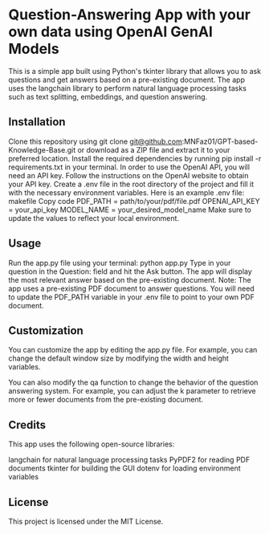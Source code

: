# Question-Answering App with your own data using OpenAI GenAI Models
This is a simple app built using Python's tkinter library that allows you to ask questions and get answers based on a pre-existing document. The app uses the langchain library to perform natural language processing tasks such as text splitting, embeddings, and question answering.

## Installation
Clone this repository using git clone git@github.com:MNFaz01/GPT-based-Knowledge-Base.git or download as a ZIP file and extract it to your preferred location.
Install the required dependencies by running pip install -r requirements.txt in your terminal.
In order to use the OpenAI API, you will need an API key. Follow the instructions on the OpenAI website to obtain your API key.
Create a .env file in the root directory of the project and fill it with the necessary environment variables. Here is an example .env file:
makefile
Copy code
PDF_PATH = path/to/your/pdf/file.pdf
OPENAI_API_KEY = your_api_key
MODEL_NAME = your_desired_model_name
Make sure to update the values to reflect your local environment.

## Usage
Run the app.py file using your terminal: python app.py
Type in your question in the Question: field and hit the Ask button.
The app will display the most relevant answer based on the pre-existing document.
Note: The app uses a pre-existing PDF document to answer questions. You will need to update the PDF_PATH variable in your .env file to point to your own PDF document.

## Customization
You can customize the app by editing the app.py file. For example, you can change the default window size by modifying the width and height variables.

You can also modify the qa function to change the behavior of the question answering system. For example, you can adjust the k parameter to retrieve more or fewer documents from the pre-existing document.

## Credits
This app uses the following open-source libraries:

langchain for natural language processing tasks
PyPDF2 for reading PDF documents
tkinter for building the GUI
dotenv for loading environment variables

## License
This project is licensed under the MIT License.
